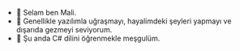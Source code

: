 - 👋 Selam ben Mali.
- 👀 Genellikle yazılımla uğraşmayı, hayalimdeki şeyleri yapmayı ve dışarıda gezmeyi seviyorum.
- 🌱 Şu anda C# dilini öğrenmekle meşgulüm.
